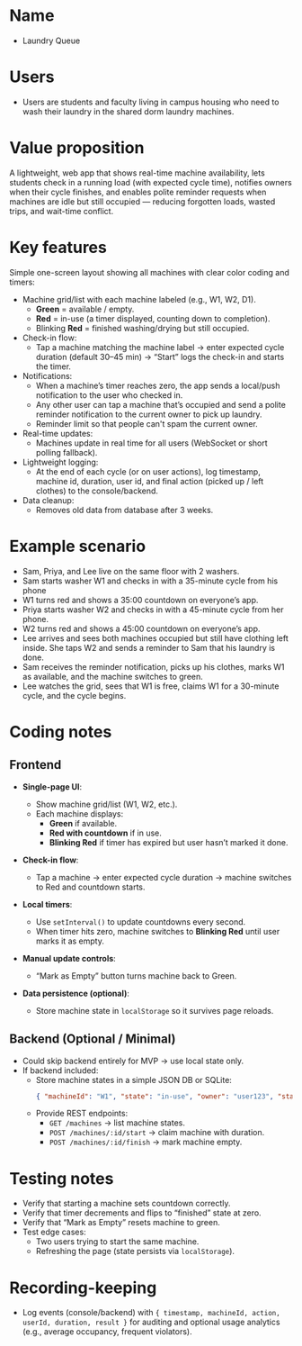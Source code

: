# Name

- Laundry Queue

# Users

- Users are students and faculty living in campus housing who need to wash their laundry in the shared dorm laundry machines.

# Value proposition

A lightweight, web app that shows real-time machine availability, lets students check in a running load (with expected cycle time), notifies owners when their cycle finishes, and enables polite reminder requests when machines are idle but still occupied — reducing forgotten loads, wasted trips, and wait-time conflict.

# Key features

Simple one-screen layout showing all machines with clear color coding and timers:

- Machine grid/list with each machine labeled (e.g., W1, W2, D1).
  - **Green** = available / empty.
  - **Red** = in-use (a timer displayed, counting down to completion).
  - Blinking **Red** =  finished washing/drying but still occupied.
- Check-in flow:
  - Tap a machine matching the machine label → enter expected cycle duration (default 30–45 min) → “Start” logs the check-in and starts the timer.
- Notifications:
  - When a machine’s timer reaches zero, the app sends a local/push notification to the user who checked in.
  - Any other user can tap a machine that’s occupied and send a polite reminder notification to the current owner to pick up laundry.
  - Reminder limit so that people can't spam the current owner. 
- Real-time updates:
  - Machines update in real time for all users (WebSocket or short polling fallback).
- Lightweight logging:
  - At the end of each cycle (or on user actions), log timestamp, machine id, duration, user id, and final action (picked up / left clothes) to the console/backend.
- Data cleanup:
  - Removes old data from database after 3 weeks. 

# Example scenario

- Sam, Priya, and Lee live on the same floor with 2 washers.
- Sam starts washer W1 and checks in with a 35-minute cycle from his phone
- W1 turns red and shows a 35:00 countdown on everyone’s app.
- Priya starts washer W2 and checks in with a 45-minute cycle from her phone.
- W2 turns red and shows a 45:00 countdown on everyone’s app.
- Lee arrives and sees both machines occupied but still have clothing left inside. She taps W2 and sends a reminder to Sam that his laundry is done.
- Sam receives the reminder notification, picks up his clothes, marks W1 as available, and the machine switches to green.
- Lee watches the grid, sees that W1 is free, claims W1 for a 30-minute cycle, and the cycle begins.

# Coding notes

## Frontend
- **Single-page UI**:
  - Show machine grid/list (W1, W2, etc.).
  - Each machine displays:
    - **Green** if available.  
    - **Red with countdown** if in use.  
    - **Blinking Red** if timer has expired but user hasn’t marked it done.  

- **Check-in flow**:
  - Tap a machine → enter expected cycle duration → machine switches to Red and countdown starts.  

- **Local timers**:
  - Use `setInterval()` to update countdowns every second.  
  - When timer hits zero, machine switches to **Blinking Red** until user marks it as empty.  

- **Manual update controls**:
  - “Mark as Empty” button turns machine back to Green.  

- **Data persistence (optional)**:
  - Store machine state in `localStorage` so it survives page reloads.  

## Backend (Optional / Minimal)
- Could skip backend entirely for MVP → use local state only. 
- If backend included:
  - Store machine states in a simple JSON DB or SQLite:  
    ```json
    { "machineId": "W1", "state": "in-use", "owner": "user123", "startTime": "2025-09-26T12:00:00Z", "duration": 40 }
    ```
  - Provide REST endpoints:
    - `GET /machines` → list machine states.  
    - `POST /machines/:id/start` → claim machine with duration.  
    - `POST /machines/:id/finish` → mark machine empty.  

# Testing notes
- Verify that starting a machine sets countdown correctly.  
- Verify that timer decrements and flips to “finished” state at zero.  
- Verify that “Mark as Empty” resets machine to green.  
- Test edge cases:  
  - Two users trying to start the same machine.  
  - Refreshing the page (state persists via `localStorage`).  
# Recording-keeping

- Log events (console/backend) with `{ timestamp, machineId, action, userId, duration, result }` for auditing and optional usage analytics (e.g., average occupancy, frequent violators).